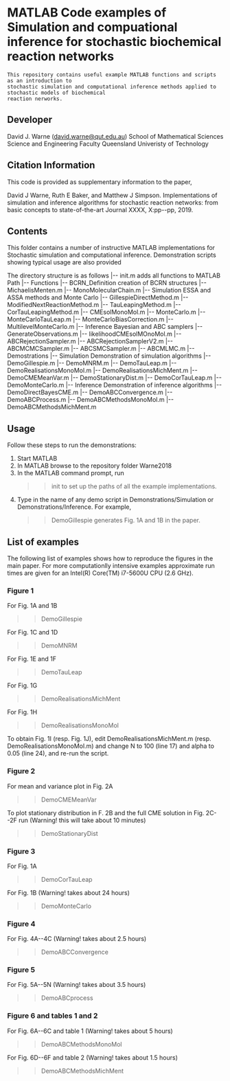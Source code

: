 # MATLAB Code examples of Simulation and compuational inference for stochastic biochemical reaction networks

    This repository contains useful example MATLAB functions and scripts as an introduction to 
    stochastic simulation and computational inference methods applied to stochastic models of biochemical
    reaction nerworks.

## Developer

David J. Warne (david.warne@qut.edu.au)
                School of Mathematical Sciences
                Science and Engineering Faculty
                Queensland Univeristy of Technology

## Citation Information

This code is provided as supplementary information to the paper,

David J Warne, Ruth E Baker, and Matthew J Simpson. Implementations of simulation 
and inference algorithms for stochastic reaction networks: from basic concepts 
to state-of-the-art Journal XXXX, X:pp--pp, 2019. 

## Contents

This folder contains a number of instructive MATLAB implementations 
for Stochastic simulation and computational inference. Demonstration scripts
showing typical usage are also provided

The directory structure is as follows
|-- init.m                                  adds all functions to MATLAB Path
|-- Functions
    |-- BCRN_Definition                     creation of BCRN structures
        |-- MichaelisMenten.m
        |-- MonoMolecularChain.m
    |-- Simulation                          ESSA and ASSA methods and Monte Carlo
        |-- GillespieDirectMethod.m
        |-- ModifiedNextReactionMethod.m
        |-- TauLeapingMethod.m
        |-- CorTauLeapingMethod.m
        |-- CMEsolMonoMol.m
        |-- MonteCarlo.m
        |-- MonteCarloTauLeap.m
        |-- MonteCarloBiasCorrection.m
        |-- MultilevelMonteCarlo.m
    |-- Inference                           Bayesian and ABC samplers
        |-- GenerateObservations.m
        |-- likelihoodCMEsolMOnoMol.m
        |-- ABCRejectionSampler.m
        |-- ABCRejectionSamplerV2.m
        |-- ABCMCMCSampler.m
        |-- ABCSMCSampler.m
        |-- ABCMLMC.m
|-- Demostrations
    |-- Simulation                          Demonstration of simulation algorithms
        |-- DemoGillespie.m
        |-- DemoMNRM.m
        |-- DemoTauLeap.m
        |-- DemoRealisationsMonoMol.m
        |-- DemoRealisationsMichMent.m
        |-- DemoCMEMeanVar.m
        |-- DemoStationaryDist.m
        |-- DemoCorTauLeap.m
        |-- DemoMonteCarlo.m
    |-- Inference                           Demonstration of inference algorithms
        |-- DemoDirectBayesCME.m
        |-- DemoABCConvergence.m
        |-- DemoABCProcess.m
        |-- DemoABCMethodsMonoMol.m
        |-- DemoABCMethodsMichMent.m

## Usage

Follow these steps to run the demonstrations:

1. Start MATLAB
2. In MATLAB browse to the repository folder Warne2018
3. In the MATLAB command prompt, run 
   >> init 
   to set up the paths of all the example implementations.
4. Type in the name of any demo script in Demonstrations/Simulation 
   or Demonstrations/Inference. For example,
   >> DemoGillespie 
   generates Fig. 1A and 1B in the paper.

## List of examples

The following list of examples shows how to reproduce the figures in the main paper. For more computationlly intensive examples approximate run times are given for an Intel(R) Core(TM) i7-5600U CPU (2.6 GHz).

### Figure 1

For Fig. 1A and 1B
>> DemoGillespie

For Fig. 1C and 1D
>> DemoMNRM

For Fig. 1E and 1F
>> DemoTauLeap

For Fig. 1G
>> DemoRealisationsMichMent

For Fig. 1H
>> DemoRealisationsMonoMol

To obtain Fig. 1I (resp. Fig. 1J), edit DemoRealisationsMichMent.m 
(resp. DemoRealisationsMonoMol.m) and change 
N to 100 (line 17) and alpha to 0.05 (line 24), and re-run the script.

### Figure 2

For mean and variance plot in Fig. 2A 
>> DemoCMEMeanVar

To plot stationary distribution in F. 2B and the full CME solution
in Fig. 2C--2F run (Warning! this will take about 10 minutes)
>> DemoStationaryDist

### Figure 3

For Fig. 1A
>> DemoCorTauLeap

For Fig. 1B (Warning! takes about 24 hours)
>> DemoMonteCarlo

### Figure 4

For Fig. 4A--4C (Warning! takes about 2.5 hours)
>> DemoABCConvergence

### Figure 5

For Fig. 5A--5N (Warning! takes about 3.5 hours)
>> DemoABCprocess

### Figure 6 and tables 1 and 2

For Fig. 6A--6C and table 1 (Warning! takes about 5 hours) 
>> DemoABCMethodsMonoMol

For Fig. 6D--6F and table 2 (Warning! takes about 1.5 hours)
>> DemoABCMethodsMichMent
